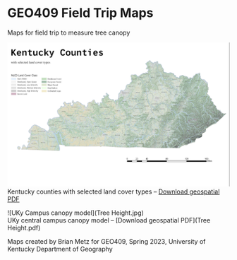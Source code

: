 # GEO409 Field Trip Maps
Maps for field trip to measure tree canopy

![Kentucky Counties](KyLandcover.jpg)   
Kentucky counties with selected land cover types – [Download geospatial PDF](KyLandcover.pdf)

![UKy Campus canopy model](Tree Height.jpg)   
UKy central campus canopy model – [Download geospatial PDF](Tree Height.pdf)

Maps created by Brian Metz for GEO409, Spring 2023, University of Kentucky Department of Geography